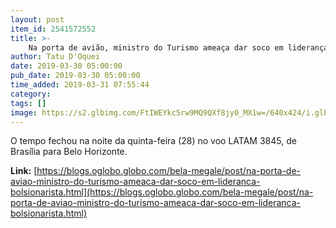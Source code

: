 ```yaml
---
layout: post
item_id: 2541572552
title: >-
    Na porta de avião, ministro do Turismo ameaça dar soco em liderança bolsonarista
author: Tatu D'Oquei
date: 2019-03-30 05:00:00
pub_date: 2019-03-30 05:00:00
time_added: 2019-03-31 07:55:44
category: 
tags: []
image: https://s2.glbimg.com/FtIWEYkc5rw9MQ9QXf8jy0_MX1w=/640x424/i.glbimg.com/og/ig/infoglobo1/f/original/2019/02/21/80077133_bsb_-_brasilia_-_brasil_-_28-11-2018_-_pa_-_o_presidente_eleito_jair_bolsonaro_chega_para.jpg
---
```


O tempo fechou na noite da quinta-feira (28) no voo LATAM 3845, de Brasília para Belo Horizonte.

**Link:** [https://blogs.oglobo.globo.com/bela-megale/post/na-porta-de-aviao-ministro-do-turismo-ameaca-dar-soco-em-lideranca-bolsionarista.html](https://blogs.oglobo.globo.com/bela-megale/post/na-porta-de-aviao-ministro-do-turismo-ameaca-dar-soco-em-lideranca-bolsionarista.html)

